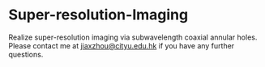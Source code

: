 # Super-resolution-Imaging
Realize super-resolution imaging via subwavelength coaxial annular holes. Please contact me at jiaxzhou@cityu.edu.hk if you have any further questions.
